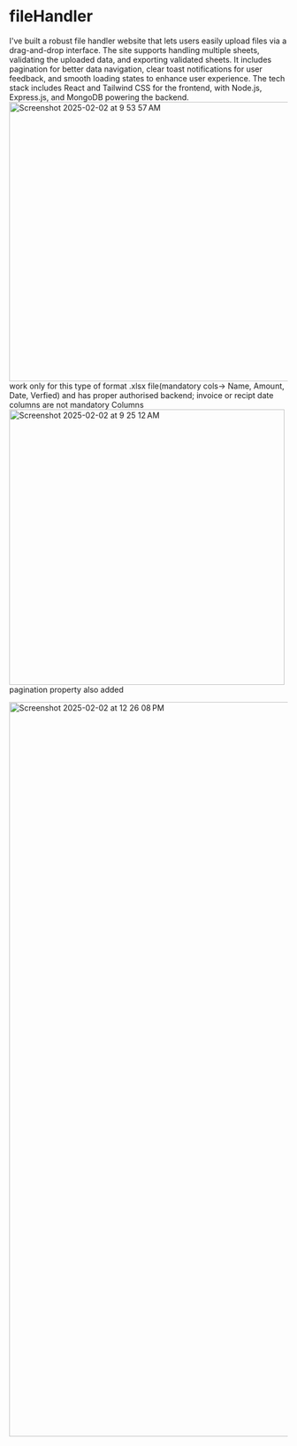 # fileHandler


I've built a robust file handler website that lets users easily upload files via a drag-and-drop interface. The site supports handling multiple sheets, validating the uploaded data, and exporting validated sheets. It includes pagination for better data navigation, clear toast notifications for user feedback, and smooth loading states to enhance user experience. The tech stack includes React and Tailwind CSS for the frontend, with Node.js, Express.js, and MongoDB powering the backend.
<img width="505" alt="Screenshot 2025-02-02 at 9 53 57 AM" src="https://github.com/user-attachments/assets/6c62e6b7-819f-4fa6-9f72-81e193f84e06" />
work only for this type of format .xlsx file(mandatory cols-> Name, Amount, Date, Verfied) and has proper authorised backend; invoice or recipt date columns are not mandatory Columns
<img width="498" alt="Screenshot 2025-02-02 at 9 25 12 AM" src="https://github.com/user-attachments/assets/8dde51ff-35d1-4625-b26b-5882bbada7ee" />
pagination property also added

<img width="1328" alt="Screenshot 2025-02-02 at 12 26 08 PM" src="https://github.com/user-attachments/assets/75f77b50-b215-4d27-9794-bec0a90d6298" />
